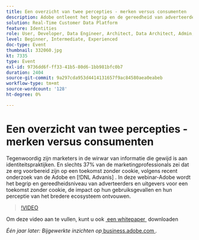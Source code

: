 ```yaml
---
title: Een overzicht van twee percepties - merken versus consumenten
description: Adobe ontleent het begrip en de gereedheid van adverteerders en uitgevers voor een kokloze toekomst, de gevolgen voor hun gebruiksgevallen en hun perceptie van het bredere ecosysteem.
solution: Real-Time Customer Data Platform
feature: Identities
role: User, Developer, Data Engineer, Architect, Data Architect, Admin, Leader
level: Beginner, Intermediate, Experienced
doc-type: Event
thumbnail: 332060.jpg
kt: 7335
type: Event
exl-id: 9736dd6f-ff33-41b5-80d6-1bb981bfc0b7
duration: 2404
source-git-commit: 9a297cda953d4414131657f9ac84580aea0eabeb
workflow-type: tm+mt
source-wordcount: '128'
ht-degree: 0%

---
```


# Een overzicht van twee percepties - merken versus consumenten

Tegenwoordig zijn marketers in de wirwar van informatie die gewijd is aan identiteitspraktijken. En slechts 37% van de marketingprofessionals zei dat ze erg voorbereid zijn op een toekomst zonder cookie, volgens recent onderzoek van de Adobe en [!DNL Advanis] . In deze webinar-Adobe wordt het begrip en gereedheidsniveau van adverteerders en uitgevers voor een toekomst zonder cookie, de impact op hun gebruiksgevallen en hun perceptie van het bredere ecosysteem ontvouwen.

>[!VIDEO](https://video.tv.adobe.com/v/332060/?quality=12&learn=on)

Om deze video aan te vullen, kunt u ook [&#x200B; een whitepaper &#x200B;](./../assets/whitepaper-a-tale-of-two-perceptions.pdf) downloaden

*Één jaar later: Bijgewerkte inzichten op*<a href="https://business.adobe.com/blog/perspectives/a-tale-of-two-perceptions-readiness-for-a-cookieless-future"> business.adobe.com </a>*.*
